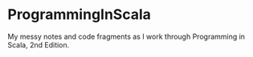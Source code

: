 ProgrammingInScala
==================

My messy notes and code fragments as I work through Programming in Scala, 2nd Edition.
